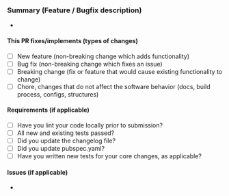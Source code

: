 ### Summary (Feature / Bugfix description)
- 

#### This PR fixes/implements (types of changes)
- [ ] New feature (non-breaking change which adds functionality)
- [ ] Bug fix (non-breaking change which fixes an issue)
- [ ] Breaking change (fix or feature that would cause existing functionality to change)
- [ ] Chore, changes that do not affect the software behavior (docs, build process, configs, structures)

#### Requirements (if applicable)
- [ ] Have you lint your code locally prior to submission?
- [ ] All new and existing tests passed?
- [ ] Did you update the changelog file?
- [ ] Did you update pubspec.yaml?
- [ ] Have you written new tests for your core changes, as applicable?

 #### Issues (if applicable)
- 
